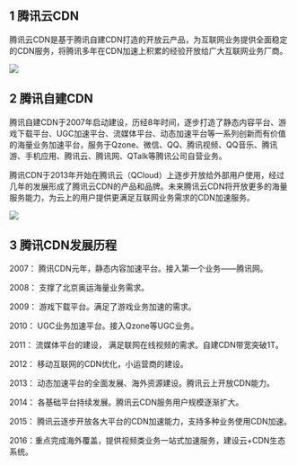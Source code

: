 ## 1 腾讯云CDN

腾讯云CDN是基于腾讯自建CDN打造的开放云产品，为互联网业务提供全面稳定的CDN服务，将腾讯多年在CDN加速上积累的经验开放给广大互联网业务厂商。
	
![](//mccdn.qcloud.com/img5680e3f4cca41.png)

## 2 腾讯自建CDN

腾讯自建CDN于2007年启动建设，历经8年时间，逐步打造了静态内容平台、游戏下载平台、UGC加速平台、流媒体平台、动态加速平台等一系列创新而有价值的海量业务加速平台，服务于Qzone、微信、QQ、腾讯视频、QQ音乐、腾讯游、手机应用、腾讯云、腾讯网、QTalk等腾讯公司自营业务。

腾讯CDN于2013年开始在腾讯云（QCloud）上逐步开放给外部用户使用，经过几年的发展形成了腾讯云CDN的产品和品牌。未来腾讯云CDN将开放更多的海量服务能力，为云上的用户提供更满足互联网业务需求的CDN加速服务。

![](//mccdn.qcloud.com/img5680e4317911b.png)

## 3 腾讯CDN发展历程

2007： 腾讯CDN元年，静态内容加速平台。接入第一个业务——腾讯网。

2008： 支撑了北京奥运海量业务需求。

2009： 游戏下载平台。满足了游戏业务加速的需求。

2010： UGC业务加速平台。接入Qzone等UGC业务。

2011： 流媒体平台的建设， 满足联网在线视频的需求。自建CDN带宽突破1T。

2012： 移动互联网的CDN优化，小运营商的建设。

2013： 动态加速平台的全面发展、海外资源建设。腾讯云上开放CDN能力。

2014： 各基础平台持续发展。腾讯云CDN服务用户规模逐渐扩大。

2015： 腾讯云逐步开放各大平台的CDN加速能力，支持多种业务使用CDN加速。

2016：重点完成海外覆盖，提供视频类业务一站式加速服务，建设云+CDN生态系统。

	
	